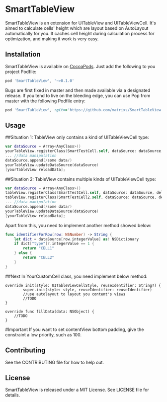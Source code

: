 # SmartTableView

SmartTableView is an extension for UITableView and UITableViewCell. It's aimed to calculate cells' height which are layout based on AutoLayout automatically for you. 
It caches cell height during calculation process for optimization, and making it work is very easy.

## Installation

SmartTableView is available on [CocoaPods](https://cocoapods.org). Just add the following to you project Podfile:

```ruby
pod 'SmartTableView', '~>0.1.0'
```

Bugs are first fixed in master and then made available via a designated release. If you tend to live on the bleeding edge, you can use Pop from 
master with the following Podfile entry:

```ruby
pod 'SmartTableView', :git=>'https://github.com/matrixs/SmartTableView.git'
```

## Usage

##Situation 1: TableView only contains a kind of UITableViewCell type:

```Swift
var dataSource = Array<AnyClass>()
yourTableView.registerClass(SmartTestCell.self, dataSource: dataSource, delegate: self)
... //data manipulation
dataSource.append(/some data/)
yourTableView.updateDataSource(dataSource)
[yourTableView reloadData];
```
##Situation 2: TableView contains multiple kinds of UITableViewCell type:

```Swift
var dataSource = Array<AnyClass>()
tableView.registerClass(SmartTestCell.self, dataSource: dataSource, delegate: self, identifier: "CELL1")
tableView.registerClass(SmartTestCell2.self, dataSource: dataSource, delegate: self, identifier: "CELL2")
... //data manipulation
dataSource.append(/some data/)
yourTableView.updateDataSource(dataSource)
[yourTableView reloadData];
```
Apart from this, you need to implement another method showed below: 
```Swift
func identifierForRow(row: NSNumber) -> String {
    let dict = dataSource[row.integerValue] as! NSDictionary
    if dict["type"]?.integerValue == 1 {
        return "CELL1"
    } else {
        return "CELL2"
    }
}
```

##Next
In YourCustomCell class, you need implement below method:

```
override init(style: UITableViewCellStyle, reuseIdentifier: String?) {
        super.init(style: style, reuseIdentifier: reuseIdentifier)
        //use autolayout to layout you content's views
        //TODO
}

override func fillData(data: NSObject) {
    //TODO
}

```

#Important
If you want to set contentView bottom padding, give the constraint a low priority, such as 100.

## Contributing
See the CONTRIBUTING file for how to help out.

## License

SmartTableView is released under a MIT License. See LICENSE file for details.
